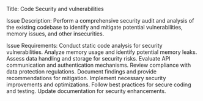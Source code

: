 Title: Code Security and vulnerabilities

Issue Description:
Perform a comprehensive security audit and analysis of the existing codebase to identify and mitigate potential vulnerabilities, memory issues, and other insecurities.

Issue Requirements:
Conduct static code analysis for security vulnerabilities. Analyze memory usage and identify potential memory leaks. Assess data handling and storage for security risks. Evaluate API communication and authentication mechanisms. Review compliance with data protection regulations.
Document findings and provide recommendations for mitigation. Implement necessary security improvements and optimizations. Follow best practices for secure coding and testing. Update documentation for security enhancements.